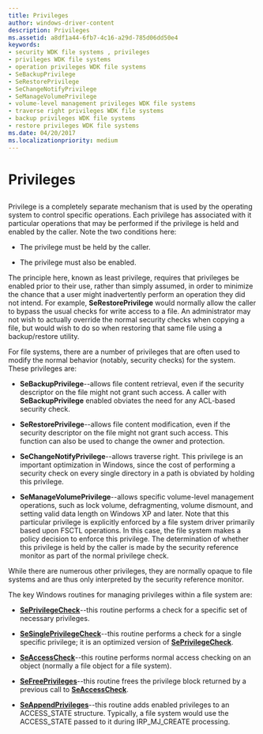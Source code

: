 ```yaml
---
title: Privileges
author: windows-driver-content
description: Privileges
ms.assetid: a8df1a44-6fb7-4c16-a29d-785d06dd50e4
keywords:
- security WDK file systems , privileges
- privileges WDK file systems
- operation privileges WDK file systems
- SeBackupPrivilege
- SeRestorePrivilege
- SeChangeNotifyPrivilege
- SeManageVolumePrivilege
- volume-level management privileges WDK file systems
- traverse right privileges WDK file systems
- backup privileges WDK file systems
- restore privileges WDK file systems
ms.date: 04/20/2017
ms.localizationpriority: medium
---
```


# Privileges


## <span id="ddk_privileges_if"></span><span id="DDK_PRIVILEGES_IF"></span>


Privilege is a completely separate mechanism that is used by the operating system to control specific operations. Each privilege has associated with it particular operations that may be performed if the privilege is held and enabled by the caller. Note the two conditions here:

-   The privilege must be held by the caller.

-   The privilege must also be enabled.

The principle here, known as least privilege, requires that privileges be enabled prior to their use, rather than simply assumed, in order to minimize the chance that a user might inadvertently perform an operation they did not intend. For example, **SeRestorePrivilege** would normally allow the caller to bypass the usual checks for write access to a file. An administrator may not wish to actually override the normal security checks when copying a file, but would wish to do so when restoring that same file using a backup/restore utility.

For file systems, there are a number of privileges that are often used to modify the normal behavior (notably, security checks) for the system. These privileges are:

-   **SeBackupPrivilege**--allows file content retrieval, even if the security descriptor on the file might not grant such access. A caller with **SeBackupPrivilege** enabled obviates the need for any ACL-based security check.

-   **SeRestorePrivilege**--allows file content modification, even if the security descriptor on the file might not grant such access. This function can also be used to change the owner and protection.

-   **SeChangeNotifyPrivilege**--allows traverse right. This privilege is an important optimization in Windows, since the cost of performing a security check on every single directory in a path is obviated by holding this privilege.

-   **SeManageVolumePrivilege**--allows specific volume-level management operations, such as lock volume, defragmenting, volume dismount, and setting valid data length on Windows XP and later. Note that this particular privilege is explicitly enforced by a file system driver primarily based upon FSCTL operations. In this case, the file system makes a policy decision to enforce this privilege. The determination of whether this privilege is held by the caller is made by the security reference monitor as part of the normal privilege check.

While there are numerous other privileges, they are normally opaque to file systems and are thus only interpreted by the security reference monitor.

The key Windows routines for managing privileges within a file system are:

-   [**SePrivilegeCheck**](https://msdn.microsoft.com/library/windows/hardware/ff556686)--this routine performs a check for a specific set of necessary privileges.

-   [**SeSinglePrivilegeCheck**](https://msdn.microsoft.com/library/windows/hardware/ff563740)--this routine performs a check for a single specific privilege; it is an optimized version of [**SePrivilegeCheck**](https://msdn.microsoft.com/library/windows/hardware/ff556686).

-   [**SeAccessCheck**](https://msdn.microsoft.com/library/windows/hardware/ff563674)--this routine performs normal access checking on an object (normally a file object for a file system).

-   [**SeFreePrivileges**](https://msdn.microsoft.com/library/windows/hardware/ff556656)--this routine frees the privilege block returned by a previous call to [**SeAccessCheck**](https://msdn.microsoft.com/library/windows/hardware/ff563674).

-   [**SeAppendPrivileges**](https://msdn.microsoft.com/library/windows/hardware/ff554762)--this routine adds enabled privileges to an ACCESS\_STATE structure. Typically, a file system would use the ACCESS\_STATE passed to it during IRP\_MJ\_CREATE processing.

 

 




